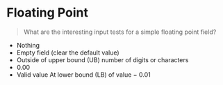 # Floating Point

> What are the interesting input tests for a simple floating point field?

- Nothing
- Empty field (clear the default value)
- Outside of upper bound (UB) number of digits or characters
- 0.00
- Valid value At lower bound (LB) of value − 0.01
